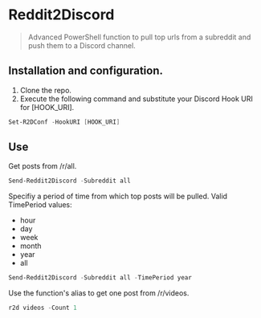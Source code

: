 # Reddit2Discord
> Advanced PowerShell function to pull top urls from a subreddit and push them to a Discord channel.

## Installation and configuration.
1. Clone the repo.
2. Execute the following command and substitute your Discord Hook URI for [HOOK_URI].
```PowerShell
Set-R2DConf -HookURI [HOOK_URI]
```

## Use
Get posts from /r/all.
```PowerShell
Send-Reddit2Discord -Subreddit all
```
Specifiy a period of time from which top posts will be pulled.
Valid TimePeriod values:
- hour
- day
- week
- month
- year
- all
```PowerShell
Send-Reddit2Discord -Subreddit all -TimePeriod year
```
Use the function's alias to get one post from /r/videos.
```PowerShell
r2d videos -Count 1
```

